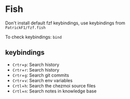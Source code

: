 # Fish

Don't install default fzf keybindings, use keybindings from `PatrickF1/fzf.fish`

To check keybindings: `bind`


## keybindings
- `Crtr`+`p`: Search history
- `Crtr`+`r`: Search history
- `Crtr`+`g`: Search git commits
- `Crtr`+`v`: Search env variables
- `Crtl`+`h`: Search the chezmoi source files
- `Crtl`+`n`: Search notes in knowledge base


